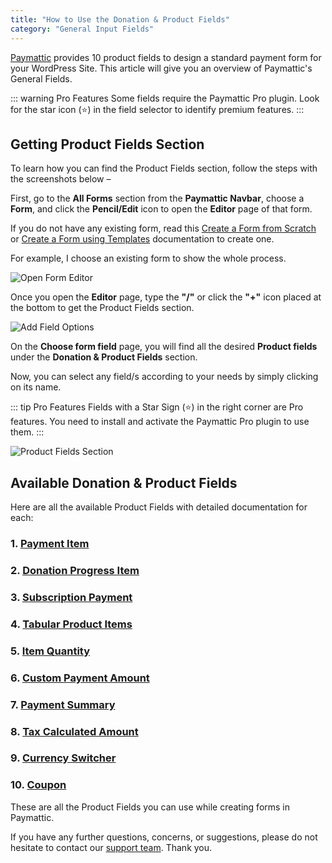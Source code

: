 ```yaml
---
title: "How to Use the Donation & Product Fields"
category: "General Input Fields"
---
```

[Paymattic](https://paymattic.com/) provides 10 product fields to design a standard payment form for your WordPress Site. This article will give you an overview of Paymattic's General Fields.

::: warning Pro Features
Some fields require the Paymattic Pro plugin. Look for the star icon (⭐) in the field selector to identify premium features.
:::

## Getting Product Fields Section

To learn how you can find the Product Fields section, follow the steps with the screenshots below –

First, go to the **All Forms** section from the **Paymattic Navbar**, choose a **Form**, and click the **Pencil/Edit** icon to open the **Editor** page of that form.

If you do not have any existing form, read this [Create a Form from Scratch](/form-editor/how-to-create-a-form-from-scratch-with-paymattic) or [Create a Form using Templates](/form-editor/simple-form-templates) documentation to create one.

For example, I choose an existing form to show the whole process.

![Open Form Editor](/images/general-input-fields/how-to-use-the-product-fields/open-desired-form-2-scaled.webp)

Once you open the **Editor** page, type the **"/"** or click the **"+"** icon placed at the bottom to get the Product Fields section.

![Add Field Options](/images/general-input-fields/how-to-use-the-product-fields/type-2222-or-click-2222-to-get-payment-method-fields-1.webp)

On the **Choose form field** page, you will find all the desired **Product fields** under the **Donation & Product Fields** section.

Now, you can select any field/s according to your needs by simply clicking on its name.

::: tip Pro Features
Fields with a Star Sign (⭐) in the right corner are Pro features. You need to install and activate the Paymattic Pro plugin to use them.
:::

![Product Fields Section](/images/general-input-fields/how-to-use-the-product-fields/All-Product-Fields.webp)

## Available Donation & Product Fields

Here are all the available Product Fields with detailed documentation for each:

### 1. [Payment Item](/donation-and-product-fields/how-to-add-payment-item-fields-in-wordpress-with-paymattic)

### 2. [Donation Progress Item](/donation-and-product-fields/how-to-add-donation-progress-item-in-wordpress-with-paymattic)

### 3. [Subscription Payment](/donation-and-product-fields/how-to-add-susbcription-payment-item-fields-in-paymattic)

### 4. [Tabular Product Items](/donation-and-product-fields/how-to-add-tabular-product-item-fields-in-wordpress-with-paymattic)

### 5. [Item Quantity](/donation-and-product-fields/how-to-add-item-quantity-field-in-wordpress-with-paymattic)

### 6. [Custom Payment Amount](/donation-and-product-fields/how-to-add-user-defined-amount-field-in-wordpress-with-paymattic)

### 7. [Payment Summary](/donation-and-product-fields/add-payment-summary-field-in-forms)

### 8. [Tax Calculated Amount](/donation-and-product-fields/how-to-add-tax-calculated-amount-field-in-wordpress-with-paymattic)

### 9. [Currency Switcher](/donation-and-product-fields/add-currency-switcher-in-wordpress-form)

### 10. [Coupon](/donation-and-product-fields/how-to-add-coupon-field-in-wordpress-with-paymattic)

These are all the Product Fields you can use while creating forms in Paymattic.

If you have any further questions, concerns, or suggestions, please do not hesitate to contact our [support team](https://wpmanageninja.com/support-tickets/). Thank you.
